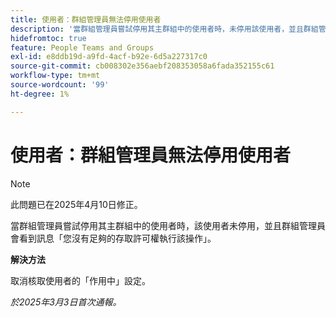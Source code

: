 ```yaml
---
title: 使用者：群組管理員無法停用使用者
description: '當群組管理員嘗試停用其主群組中的使用者時，未停用該使用者，並且群組管理員會看到訊息「您沒有足夠的存取許可權執行該操作。 '
hidefromtoc: true
feature: People Teams and Groups
exl-id: e8ddb19d-a9fd-4acf-b92e-6d5a227317c0
source-git-commit: cb008302e356aebf208353058a6fada352155c61
workflow-type: tm+mt
source-wordcount: '99'
ht-degree: 1%

---
```


# 使用者：群組管理員無法停用使用者

>[!NOTE]
>
>此問題已在2025年4月10日修正。

當群組管理員嘗試停用其主群組中的使用者時，該使用者未停用，並且群組管理員會看到訊息「您沒有足夠的存取許可權執行該操作」。

**解決方法**

取消核取使用者的「作用中」設定。

_於2025年3月3日首次通報。_


